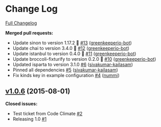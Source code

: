 # Change Log

[Full Changelog](https://github.com/sivakumar-kailasam/broccoli-leasot/compare/v1.0.6...HEAD)

**Merged pull requests:**

- Update sinon to version 1.17.2 🚀 [\#13](https://github.com/sivakumar-kailasam/broccoli-leasot/pull/13) ([greenkeeperio-bot](https://github.com/greenkeeperio-bot))
- Update chai to version 3.4.0 🚀 [\#12](https://github.com/sivakumar-kailasam/broccoli-leasot/pull/12) ([greenkeeperio-bot](https://github.com/greenkeeperio-bot))
- Update istanbul to version 0.4.0 🚀 [\#11](https://github.com/sivakumar-kailasam/broccoli-leasot/pull/11) ([greenkeeperio-bot](https://github.com/greenkeeperio-bot))
- Update broccoli-fixturify to version 0.2.0 🚀 [\#10](https://github.com/sivakumar-kailasam/broccoli-leasot/pull/10) ([greenkeeperio-bot](https://github.com/greenkeeperio-bot))
- Updated isparta to version 3.1.0 [\#6](https://github.com/sivakumar-kailasam/broccoli-leasot/pull/6) ([sivakumar-kailasam](https://github.com/sivakumar-kailasam))
- Pinned all dependencies [\#5](https://github.com/sivakumar-kailasam/broccoli-leasot/pull/5) ([sivakumar-kailasam](https://github.com/sivakumar-kailasam))
- Fix kinds key in example configuration [\#4](https://github.com/sivakumar-kailasam/broccoli-leasot/pull/4) ([nummi](https://github.com/nummi))

## [v1.0.6](https://github.com/sivakumar-kailasam/broccoli-leasot/tree/v1.0.6) (2015-08-01)
**Closed issues:**

- Test ticket from Code Climate [\#2](https://github.com/sivakumar-kailasam/broccoli-leasot/issues/2)
- Releasing 1.0 [\#1](https://github.com/sivakumar-kailasam/broccoli-leasot/issues/1)
